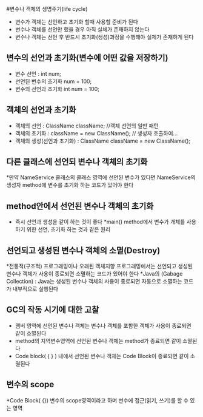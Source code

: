 #변수나 객체의 생명주기(life cycle)
* 변수가 객체는 선언하고 초기화 할때 사용할 준비가 된다
* 변수나 객체를 선언만 했을 경우 아직 실체가 존재하지 않는다
* 변수나 객체는 선언 후 반드시 초기화(생성)과정을 수행해야 실제가 존재하게 된다

## 변수의 선언과 초기화(변수에 어떤 값을 저장하기)
* 변수 선언 : int num;
* 선언된 변수의 초기화 num = 100;
* 변수의 선언과 초기화 int num = 100;

## 객체의 선언과 초기화
* 객체의 선언 : ClassName className; //객체 선언의 일반 패턴
* 객체의 초기화 : className = new ClassName(); // 생성자 호출하여...
* 객체의 생성(선언과 초기화) : ClassName className = new ClassName();

## 다른 클래스에 선언되 변수나 객체의 초기화
*만약 NameService 클래스의 클래스 영역에 선언된 변수가 있다면
NameService의 생성자 method에 변수를 초기화 하는 코드가 있어야 한다

## method안에서 선언된 변수나 객체의 초기화
* 즉시 선언과 생성을 같이 하는 것이 좋다
*main() method에서 변수가 개체를 사용하기 위한 선언, 초기화 하는 것과 같은 원리

## 선언되고 생성된 변수나 객체의 소멸(Destroy)
*전통적(구조적) 프로그래밍이나 오래된 객체지향 프로그래밍에서는 선언되고 생성된 변수나 
객체가 사용이 종료되면 소멸하는 코드가 있어야 한다
*Java의 (Gabage Collection) : Java는 생성된 변수나 객체의 사용이 종료되면
자동으로 소멸하는 코드가 내부적으로 실행된다

## GC의 작동 시기에 대한 고찰
* 맴버 영역에 선언된 변수나 객체는 변수나 객체를 포함한 객체가 사용이 종료되면 같이 소멸된다
* method의 지역변수영역에 선언된 변수나 객체는 method가 종료되면 같이 소멸된다
* Code block( { } ) 내에서 선언된 변수나 객체는  Code Block이 종료되면 같이 소멸된다

## 변수의 scope
*Code Block( {}) 변수의 scope영역이라고 하며 변수에 접근(읽기, 쓰기)를 할 수 있는 영역

